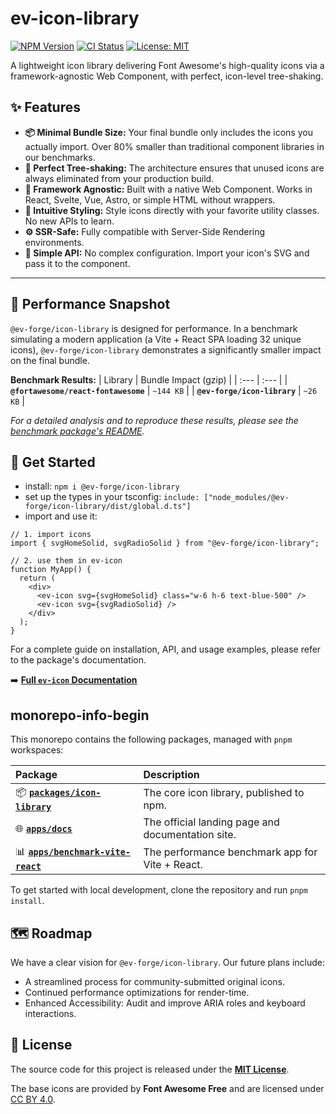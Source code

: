 # ev-icon-library

[![NPM Version](https://img.shields.io/npm/v/@ev-forge/icon-library)](https://www.npmjs.com/package/@ev-forge/icon-library)
[![CI Status](https://github.com/tu-usuario/@ev-forge/icon-library-library/actions/workflows/ci.yml/badge.svg)](https://github.com/tu-usuario/@ev-forge/icon-library-library/actions/workflows/ci.yml)
[![License: MIT](https://img.shields.io/badge/License-MIT-yellow.svg)](./LICENSE)

A lightweight icon library delivering Font Awesome's high-quality icons via a framework-agnostic Web Component, with perfect, icon-level tree-shaking.

## ✨ Features

- **📦 Minimal Bundle Size:** Your final bundle only includes the icons you actually import. Over 80% smaller than traditional component libraries in our benchmarks.
- **🌳 Perfect Tree-shaking:** The architecture ensures that unused icons are always eliminated from your production build.
- **🧩 Framework Agnostic:** Built with a native Web Component. Works in React, Svelte, Vue, Astro, or simple HTML without wrappers.
- **🎨 Intuitive Styling:** Style icons directly with your favorite utility classes. No new APIs to learn.
- **⚙️ SSR-Safe:** Fully compatible with Server-Side Rendering environments.
- **🚀 Simple API:** No complex configuration. Import your icon's SVG and pass it to the component.

---

## 🚀 Performance Snapshot

`@ev-forge/icon-library` is designed for performance. In a benchmark simulating a modern application (a Vite + React SPA loading 32 unique icons), `@ev-forge/icon-library` demonstrates a significantly smaller impact on the final bundle.

**Benchmark Results:**
| Library | Bundle Impact (gzip) |
| :--- | :--- |
| **`@fortawesome/react-fontawesome`** | `~144 KB` |
| **`@ev-forge/icon-library`** | `~26 KB` |

_For a detailed analysis and to reproduce these results, please see the [benchmark package's README](./apps/benchmark-vite-react/README.md)._

## 🏁 Get Started

- install: `npm i @ev-forge/icon-library`
- set up the types in your tsconfig: `include: ["node_modules/@ev-forge/icon-library/dist/global.d.ts"]`
- import and use it:

```tsx
// 1. import icons
import { svgHomeSolid, svgRadioSolid } from "@ev-forge/icon-library";

// 2. use them in ev-icon
function MyApp() {
  return (
    <div>
      <ev-icon svg={svgHomeSolid} class="w-6 h-6 text-blue-500" />
      <ev-icon svg={svgRadioSolid} />
    </div>
  );
}
```

For a complete guide on installation, API, and usage examples, please refer to the package's documentation.

➡️ **[Full `ev-icon` Documentation](./packages/icon-library/README.md)**

## monorepo-info-begin

This monorepo contains the following packages, managed with `pnpm` workspaces:

| Package                                                           | Description                                       |
| :---------------------------------------------------------------- | :------------------------------------------------ |
| 📦 **[`packages/icon-library`](./packages/icon-library)**         | The core icon library, published to npm.          |
| 🌐 **[`apps/docs`](./apps/docs)**                                 | The official landing page and documentation site. |
| 📊 **[`apps/benchmark-vite-react`](./apps/benchmark-vite-react)** | The performance benchmark app for Vite + React.   |

To get started with local development, clone the repository and run `pnpm install`.

<!-- ## 🤝 Contributing

Contributions are welcome! Please read our [**Contributing Guide**](./CONTRIBUTING.md) to get started. -->

## 🗺️ Roadmap

We have a clear vision for `@ev-forge/icon-library`. Our future plans include:

- A streamlined process for community-submitted original icons.
- Continued performance optimizations for render-time.
- Enhanced Accessibility: Audit and improve ARIA roles and keyboard interactions.

## 📄 License

The source code for this project is released under the **[MIT License](./LICENSE)**.

The base icons are provided by **Font Awesome Free** and are licensed under [CC BY 4.0](https://creativecommons.org/licenses/by/4.0/).
